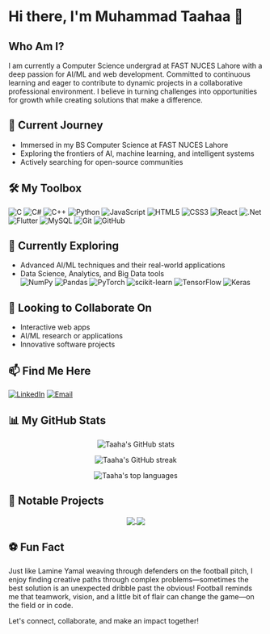 # Hi there, I'm Muhammad Taahaa 👋

## Who Am I?

I am currently a Computer Science undergrad at FAST NUCES Lahore with a deep passion for AI/ML and web development. Committed to continuous learning and eager to contribute to dynamic projects in a collaborative professional environment. I believe in turning challenges into opportunities for growth while creating solutions that make a difference.

## 🚀 Current Journey

- Immersed in my BS Computer Science at FAST NUCES Lahore
- Exploring the frontiers of AI, machine learning, and intelligent systems
- Actively searching for open-source communities

## 🛠️ My Toolbox
![C](https://img.shields.io/badge/c-%2300599C.svg?style=for-the-badge&logo=c&logoColor=white)
![C#](https://img.shields.io/badge/c%23-%23239120.svg?style=for-the-badge&logo=csharp&logoColor=white)
![C++](https://img.shields.io/badge/c++-%2300599C.svg?style=for-the-badge&logo=c%2B%2B&logoColor=white)
![Python](https://img.shields.io/badge/python-3670A0?style=for-the-badge&logo=python&logoColor=ffdd54)
![JavaScript](https://img.shields.io/badge/javascript-%23323330.svg?style=for-the-badge&logo=javascript&logoColor=%23F7DF1E)
![HTML5](https://img.shields.io/badge/html5-%23E34F26.svg?style=for-the-badge&logo=html5&logoColor=white)
![CSS3](https://img.shields.io/badge/css3-%231572B6.svg?style=for-the-badge&logo=css3&logoColor=white)
![React](https://img.shields.io/badge/react-%2320232a.svg?style=for-the-badge&logo=react&logoColor=%2361DAFB)
![.Net](https://img.shields.io/badge/.NET-5C2D91?style=for-the-badge&logo=.net&logoColor=white)
![Flutter](https://img.shields.io/badge/Flutter-02569B?style=for-the-badge&logo=flutter&logoColor=white)
![MySQL](https://img.shields.io/badge/mysql-4479A1.svg?style=for-the-badge&logo=mysql&logoColor=white)
![Git](https://img.shields.io/badge/git-%23F05033.svg?style=for-the-badge&logo=git&logoColor=white)
![GitHub](https://img.shields.io/badge/github-%23121011.svg?style=for-the-badge&logo=github&logoColor=white)

## 🌱 Currently Exploring
- Advanced AI/ML techniques and their real-world applications
- Data Science, Analytics, and Big Data tools  
![NumPy](https://img.shields.io/badge/numpy-%23013243.svg?style=for-the-badge&logo=numpy&logoColor=white)
![Pandas](https://img.shields.io/badge/pandas-%23150458.svg?style=for-the-badge&logo=pandas&logoColor=white)
![PyTorch](https://img.shields.io/badge/PyTorch-%23EE4C2C.svg?style=for-the-badge&logo=PyTorch&logoColor=white)
![scikit-learn](https://img.shields.io/badge/scikit--learn-%23F7931E.svg?style=for-the-badge&logo=scikit-learn&logoColor=white)
![TensorFlow](https://img.shields.io/badge/TensorFlow-%23FF6F00.svg?style=for-the-badge&logo=TensorFlow&logoColor=white)
![Keras](https://img.shields.io/badge/Keras-%23D00000.svg?style=for-the-badge&logo=Keras&logoColor=white)

## 🤝 Looking to Collaborate On
- Interactive web apps
- AI/ML research or applications
- Innovative software projects

## 📫 Find Me Here
[![LinkedIn](https://img.shields.io/badge/LinkedIn-%230077B5.svg?style=for-the-badge&logo=linkedin&logoColor=white)](https://www.linkedin.com/in/muhammad-taahaa-3078111b8/)
[![Email](https://img.shields.io/badge/Email-mr.taaha16@gmail.com-red?style=for-the-badge&logo=gmail&logoColor=white)](mailto:mr.taaha16@gmail.com)

## 📊 My GitHub Stats
<p align="center">
  <img src="https://github-readme-stats.vercel.app/api?username=M-Taahaa-14&theme=dark&hide_border=false&rank_icon=percentile&cache_seconds=1800" alt="Taaha's GitHub stats" />
</p>
<p align="center">
  <img src="https://github-readme-streak-stats.herokuapp.com/?user=M-Taahaa-141&theme=dark&hide_border=false" alt="Taaha's GitHub streak" />
</p>
<p align="center">
  <img src="https://github-readme-stats.vercel.app/api/top-langs/?username=M-Taahaa-14&theme=dark&hide_border=false&include_all_commits=true&count_private=true&layout=compact" alt="Taaha's top languages" />
</p>

## 🌟 Notable Projects
<p align="center">
  <a href="https://github.com/M-Taahaa-14/Xplore">
    <img align="center" src="https://github-readme-stats.vercel.app/api/pin/?username=M-Taahaa-14&repo=Xplore&theme=dark" />
  </a>
  <a href="https://github.com/M-Taahaa-14/Taaha-Hikes">
    <img align="center" src="https://github-readme-stats.vercel.app/api/pin/?username=M-Taahaa-14&repo=Taaha-Hikes&theme=dark" />
  </a>
</p>

## ⚽ Fun Fact
Just like Lamine Yamal weaving through defenders on the football pitch, I enjoy finding creative paths through complex problems—sometimes the best solution is an unexpected dribble past the obvious! Football reminds me that teamwork, vision, and a little bit of flair can change the game—on the field or in code.

Let's connect, collaborate, and make an impact together!
